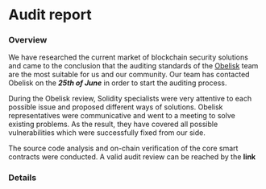 # Audit report

### Overview

We have researched the current market of blockchain security solutions and came to the conclusion that the auditing standards of the [Obelisk](https://obeliskauditing.com/) team are the most suitable for us and our community. Our team has contacted Obelisk on the _**25th of June**_ in order to start the auditing process.

During the Obelisk review, Solidity specialists were very attentive to each possible issue and proposed different ways of solutions. Obelisk representatives were communicative and went to a meeting to solve existing problems. As the result, they have covered all possible vulnerabilities which were successfully fixed from our side.  
  
The source code analysis and on-chain verification of the core smart contracts were conducted. A valid audit review can be reached by the **link**

### **Details**  

